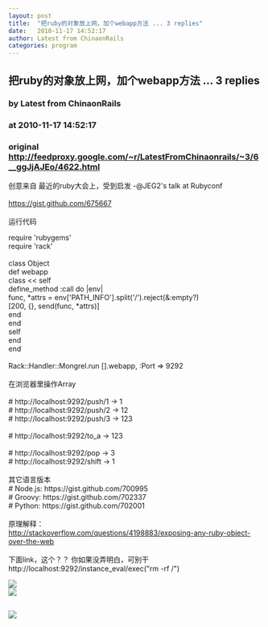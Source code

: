 ```yaml
---
layout: post
title:  "把ruby的对象放上网，加个webapp方法 ... 3 replies"
date:   2010-11-17 14:52:17
author: Latest from ChinaonRails
categories: program
---
```


## 把ruby的对象放上网，加个webapp方法 ... 3 replies
### by Latest from ChinaonRails
### at 2010-11-17 14:52:17
### original <http://feedproxy.google.com/~r/LatestFromChinaonrails/~3/6__ggJjAJEo/4622.html>

创意来自 最近的ruby大会上，受到启发 -@JEG2's talk at Rubyconf<br>
<br>
<a href="https://gist.github.com/675667" rel="nofollow external">https://gist.github.com/675667</a><br>
<br>
运行代码<br>
<div>require 'rubygems'<br>
require 'rack'<br>
<br>
class Object<br>
  def webapp<br>
    class &lt;&lt; self<br>
       define_method :call do |env|<br>
         func, *attrs = env[&#39;PATH_INFO&#39;].split(&#39;/&#39;).reject(&amp;:empty?)<br>
         [200, {}, send(func, *attrs)]<br>
       end<br>
    end<br>
    self<br>
  end<br>
end<br>
<br>
Rack::Handler::Mongrel.run [].webapp, :Port =&gt; 9292</div>
<br>
在浏览器里操作Array <br>
<br>
# http://localhost:9292/push/1 -&gt; 1<br>
# http://localhost:9292/push/2 -&gt; 12<br>
# http://localhost:9292/push/3 -&gt; 123<br>
<br>
# http://localhost:9292/to_a -&gt; 123<br>
<br>
# http://localhost:9292/pop -&gt; 3<br>
# http://localhost:9292/shift -&gt; 1<br>
<br>
其它语言版本<br>
# Node.js: https://gist.github.com/700995<br>
# Groovy: https://gist.github.com/702337<br>
# Python: https://gist.github.com/702001<br>
<br>
原理解释：<br>
<a href="http://stackoverflow.com/questions/4198883/exposing-any-ruby-object-over-the-web" rel="nofollow external">http://stackoverflow.com/questions/4198883/exposing-any-ruby-object-over-the-web</a><br>
<br>
下面link，这个？？ 你如果没弄明白，可别干<br>
http://localhost:9292/instance_eval/exec("rm -rf /")
<p><a href="http://feedads.g.doubleclick.net/~a/QMrVW4f4Gc-LWds1dXUAtkeywf0/0/da"><img src="http://feedads.g.doubleclick.net/~a/QMrVW4f4Gc-LWds1dXUAtkeywf0/0/di" border="0" ismap></a><br>
<a href="http://feedads.g.doubleclick.net/~a/QMrVW4f4Gc-LWds1dXUAtkeywf0/1/da"><img src="http://feedads.g.doubleclick.net/~a/QMrVW4f4Gc-LWds1dXUAtkeywf0/1/di" border="0" ismap></a></p><img src="http://feeds.feedburner.com/~r/LatestFromChinaonrails/~4/6__ggJjAJEo" height="1" width="1"><img src="http://www1.feedsky.com/t1/438107841/RubyonRails_q5tb/feedsky/s.gif?r=http://feedproxy.google.com/~r/LatestFromChinaonrails/~3/6__ggJjAJEo/4622.html" border="0" height="0" width="0"><p><a href="http://www1.feedsky.com/r/l/feedsky/RubyonRails_q5tb/438107841/art01.html"><img border="0" ismap src="http://www1.feedsky.com/r/i/feedsky/RubyonRails_q5tb/438107841/art01.gif"></a></p>